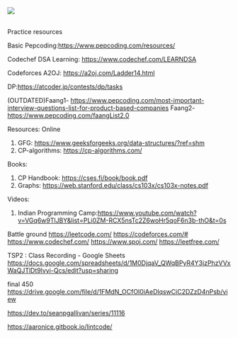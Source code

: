 
![](https://visitor-badge.glitch.me/badge?page_id=spartan4cs.cp)

</br>
Practice resources

Basic Pepcoding:https://www.pepcoding.com/resources/

Codechef DSA Learning: https://www.codechef.com/LEARNDSA

Codeforces A2OJ: https://a2oj.com/Ladder14.html

DP:https://atcoder.jp/contests/dp/tasks

(OUTDATED)Faang1- https://www.pepcoding.com/most-important-interview-questions-list-for-product-based-companies
Faang2- https://www.pepcoding.com/faangList2.0

Resources:
  Online
  1. GFG: https://www.geeksforgeeks.org/data-structures/?ref=shm
  2. CP-algorithms: https://cp-algorithms.com/
  
  Books:
  1. CP Handbook: https://cses.fi/book/book.pdf
  2. Graphs: https://web.stanford.edu/class/cs103x/cs103x-notes.pdf	   
  
  Videos:
  1. Indian Programming Camp:https://www.youtube.com/watch?v=VGq6w9TlJBY&list=PLi0ZM-RCX5nsTc2Z6woHr5qoF6n3b-thO&t=0s


Battle ground
https://leetcode.com/
https://codeforces.com/#
https://www.codechef.com/
https://www.spoj.com/
https://leetfree.com/



TSP2 : Class Recording - Google Sheets
https://docs.google.com/spreadsheets/d/1M0DjqaV_QWqBPyR4Y3jzPhzVVxWaQJTlDt9lvyi-Qcs/edit?usp=sharing

final 450
https://drive.google.com/file/d/1FMdN_OCfOI0iAeDlqswCiC2DZzD4nPsb/view

https://dev.to/seanpgallivan/series/11116

https://aaronice.gitbook.io/lintcode/

